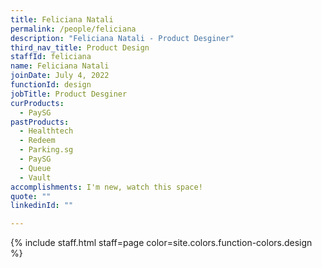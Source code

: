 ```yaml
---
title: Feliciana Natali
permalink: /people/feliciana
description: "Feliciana Natali - Product Desginer"
third_nav_title: Product Design
staffId: feliciana
name: Feliciana Natali
joinDate: July 4, 2022
functionId: design
jobTitle: Product Desginer
curProducts:
  - PaySG
pastProducts:
  - Healthtech
  - Redeem
  - Parking.sg
  - PaySG
  - Queue
  - Vault
accomplishments: I'm new, watch this space!
quote: ""
linkedinId: ""

---
```


{% include staff.html staff=page color=site.colors.function-colors.design %}
